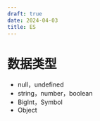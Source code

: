 ```yaml
---
draft: true
date: 2024-04-03
title: ES
---
```


# 数据类型

- null，undefined
- string，number，boolean
- BigInt，Symbol
- Object
